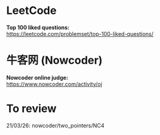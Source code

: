 # LeetCode
**Top 100 liked questions:** <br />
https://leetcode.com/problemset/top-100-liked-questions/ <br />

# 牛客网 (Nowcoder)
**Nowcoder online judge:** <br />
https://www.nowcoder.com/activity/oj <br />

# To review
21/03/26: nowcoder/two_pointers/NC4 <br />


